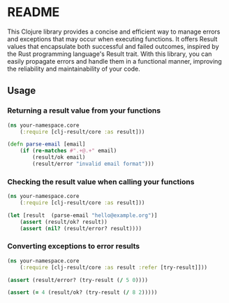 # README

This Clojure library provides a concise and efficient way to manage errors and exceptions that may occur when executing functions. It offers Result values that encapsulate both successful and failed outcomes, inspired by the Rust programming language's Result trait. With this library, you can easily propagate errors and handle them in a functional manner, improving the reliability and maintainability of your code.

## Usage

### Returning a result value from your functions

```clojure
(ns your-namespace.core
    (:require [clj-result/core :as result]))

(defn parse-email [email]
    (if (re-matches #".+@.+" email)
        (result/ok email)
        (result/error "invalid email format")))

```

### Checking the result value when calling your functions

```clojure
(ns your-namespace.core
    (:require [clj-result/core :as result]))

(let [result  (parse-email "hello@example.org")]
    (assert (result/ok? result))
    (assert (nil? (result/error? result))))

```

### Converting exceptions to error results

```clojure
(ns your-namespace.core
    (:require [clj-result/core :as result :refer [try-result]]))

(assert (result/error? (try-result (/ 5 0))))

(assert (= 4 (result/ok? (try-result (/ 8 2)))))

```
